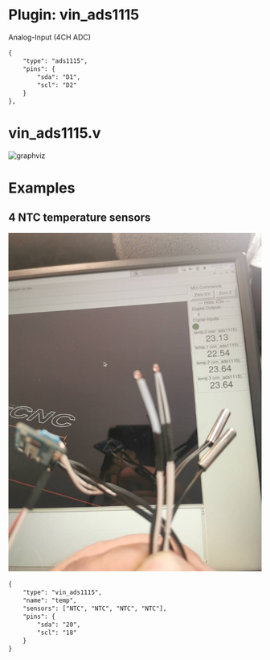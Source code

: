 # Plugin: vin_ads1115

Analog-Input (4CH ADC)

```
{
    "type": "ads1115",
    "pins": {
        "sda": "D1",
        "scl": "D2"
    }
},
```

# vin_ads1115.v
![graphviz](./vin_ads1115.svg)


# Examples

## 4 NTC temperature sensors

![ntc-sensors](./ntc.jpg)

```
{
    "type": "vin_ads1115",
    "name": "temp",
    "sensors": ["NTC", "NTC", "NTC", "NTC"],
    "pins": {
        "sda": "20",
        "scl": "18"
    }
}
```

